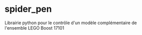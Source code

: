 # spider_pen
Librairie python pour le contrôle d'un modèle complémentaire de l'ensemble LEGO Boost 17101
